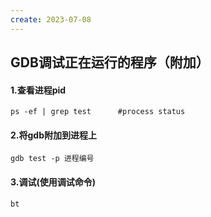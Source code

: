 ```yaml
---
create: 2023-07-08
---
```

## GDB调试正在运行的程序（附加）

#### 1.查看进程pid

```shell
ps -ef | grep test		#process status
```

#### 2.将gdb附加到进程上

```shell
gdb test -p 进程编号
```

#### 3.调试(使用调试命令)

```shell
bt
```

